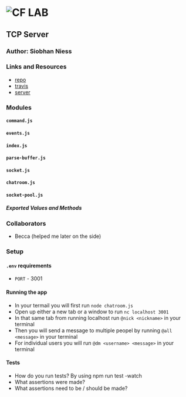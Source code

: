 ![CF](http://i.imgur.com/7v5ASc8.png) LAB
=================================================

## TCP Server

### Author: Siobhan Niess

### Links and Resources
* [repo](https://github.com/niesssiobhan/07-tcp-server)
* [travis](https://travis-ci.com/niesssiobhan/07-tcp-server)
* [server](https://git.heroku.com/niess-lab-07.git)

### Modules
#### `command.js`
#### `events.js`
#### `index.js`
#### `parse-buffer.js`
#### `socket.js`
#### `chatroom.js`
#### `socket-pool.js`
##### Exported Values and Methods

### Collaborators
* Becca (helped me later on the side)

### Setup
#### `.env` requirements
* `PORT` - 3001

#### Running the app
* In your termail you will first run `node chatroom.js`
* Open up either a new tab or a window to run `nc localhost 3001`
* In that same tab from running localhost run `@nick <nickname>` in your terminal 
* Then you will send a message to multiple peopel by running `@all <message>` in your terminal
* For individual users you will run `@dm <username> <message>` in your terminal 

#### Tests
* How do you run tests?
By using npm run test -watch
* What assertions were made?
* What assertions need to be / should be made?